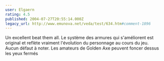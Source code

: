 ```yaml
---
user: Elgaern
rating: 4.5
published: 2004-07-27T20:55:14.000Z
legacy_url: http://www.emunova.net/veda/test/634.htm#comment-1896
---
```

Un excellent beat them all. Le système des armures qui s'améliorent est original et reflète vraiment l'évolution du personnage au cours du jeu. Aucun défaut à noter. Les amateurs de Golden Axe peuvent foncer dessus les yeux fermés